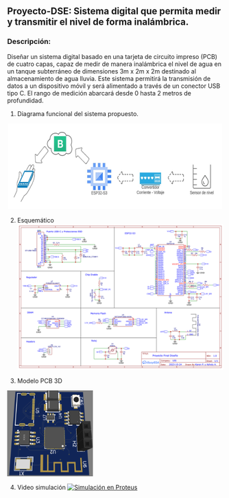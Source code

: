 ## Proyecto-DSE: Sistema digital que permita medir y transmitir el nivel de forma inalámbrica.
### Descripción:
Diseñar un sistema digital basado en una tarjeta de circuito impreso (PCB) de cuatro capas, capaz de medir de manera inalámbrica el nivel de agua en un tanque subterráneo de dimensiones 3m x 2m x 2m destinado al almacenamiento de agua lluvia. Este sistema permitirá la transmisión de datos a un dispositivo móvil y será alimentado a través de un conector USB tipo C. El rango de medición abarcará desde 0 hasta 2 metros de profundidad.

1. Diagrama funcional del sistema propuesto.
 <div align="center">
  <img src="diagrama.jpeg" alt="pic 1" width="500" height="200">
   </div>

2. Esquemático
   ![pic 2](Esquematico.png)

3. Modelo PCB 3D
   <div align="center">
  <img src="pcb3d.png" alt="pic 3" width="200" height="200">
   </div>

4. Video simulación
   [![Simulación en Proteus](proteus.jpg)](https://www.youtube.com/watch?v=xwuRP3T_9eA)

   
